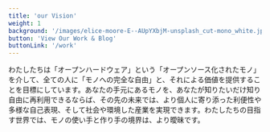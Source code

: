 ```yaml
---
title: 'our Vision'
weight: 1
background: '/images/elice-moore-E--AUpYXbjM-unsplash_cut-mono_white.jpg'
button: 'View Our Work & Blog'
buttonLink: '/work'
---
```


わたしたちは「オープンハードウェア」という「オープンソース化されたモノ」を介して、全ての人に「モノへの完全な自由」と、それによる価値を提供することを目標にしています。あなたの手元にあるモノを、あなたが知りたいだけ知り自由に再利用できるならば、その先の未来では、より個人に寄り添った利便性や多様な自己表現、そして社会や環境した産業を実現できます。わたしたちの目指す世界では、モノの使い手と作り手の境界は、より曖昧です。
